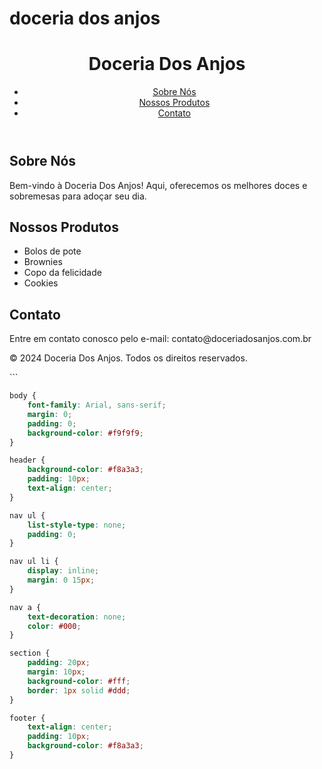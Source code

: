 # doceria dos anjos
<!DOCTYPE html>
<html lang="pt-BR">
<head>
    <meta charset="UTF-8">
    <meta name="viewport" content="width=device-width, initial-scale=1.0">
    <title>Doceria Dos Anjos</title>
    <link rel="stylesheet" href="styles.css">
</head>
<body>
    <header>
        <h1>Doceria Dos Anjos</h1>
        <nav>
            <ul>
                <li><a href="#sobre">Sobre Nós</a></li>
                <li><a href="#produtos">Nossos Produtos</a></li>
                <li><a href="#contato">Contato</a></li>
            </ul>
        </nav>
    </header>
    <section id="sobre">
        <h2>Sobre Nós</h2>
        <p>Bem-vindo à Doceria Dos Anjos! Aqui, oferecemos os melhores doces e sobremesas para adoçar seu dia.</p>
    </section>
    <section id="produtos">
        <h2>Nossos Produtos</h2>
        <ul>
            <li>Bolos de pote</li>
            <li>Brownies</li>
            <li>Copo da felicidade</li></li>
            <li>Cookies</li>
        </ul>
    </section>
    <section id="contato">
        <h2>Contato</h2>
        <p>Entre em contato conosco pelo e-mail: contato@doceriadosanjos.com.br</p>
    </section>
    <footer>
        <p>&copy; 2024 Doceria Dos Anjos. Todos os direitos reservados.</p>
    </footer>
</body>
</html>
```

```css
body {
    font-family: Arial, sans-serif;
    margin: 0;
    padding: 0;
    background-color: #f9f9f9;
}

header {
    background-color: #f8a3a3;
    padding: 10px;
    text-align: center;
}

nav ul {
    list-style-type: none;
    padding: 0;
}

nav ul li {
    display: inline;
    margin: 0 15px;
}

nav a {
    text-decoration: none;
    color: #000;
}

section {
    padding: 20px;
    margin: 10px;
    background-color: #fff;
    border: 1px solid #ddd;
}

footer {
    text-align: center;
    padding: 10px;
    background-color: #f8a3a3;
}
```
